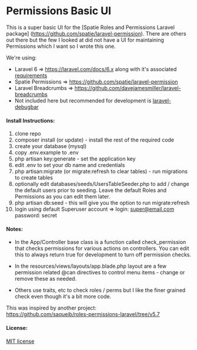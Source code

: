 # Permissions Basic UI

This is a super basic UI for the [Spatie Roles and Permissions Laravel package] (https://github.com/spatie/laravel-permission).  There are others out there but the few I looked at did not have a UI for maintaining Permissions which I want so I wrote this one.

We're using:

* Laravel 6 => https://laravel.com/docs/6.x along with it's associated  [requirements](https://laravel.com/docs/6.x#server-requirements) 
* Spatie Permissions => https://github.com/spatie/laravel-permission
* Laravel Breadcrumbs => https://github.com/davejamesmiller/laravel-breadcrumbs
* Not included here but recommended for development is [laravel-debugbar](https://github.com/barryvdh/laravel-debugbar)

#### Install Instructions:

1) clone repo
2) composer install (or update) - install the rest of the required code
3) create your database (mysql)
4) copy .env.example to .env
5) php artisan key:generate - set the application key 
6) edit .env to set your db name and credentials
7) php artisan:migrate (or migrate:refresh to clear tables) - run migrations to create tables
8) optionally edit databases/seeds/UsersTableSeeder.php to add / change the default users prior to seeding.  Leave the default Roles and Permissions as you can edit them later.
9) php artisan db:seed - this will give you the option to run migrate:refresh
10) login using default Superuser account =>  login: super@email.com password: secret

#### Notes:
* In the App/Controller base class is a function called check_permission that checks permissions for various actions on controllers.  You can edit this to always return true for development to turn off permission checks.

* In the resources/views/layouts/app.blade.php layout are a few permission related @can directives to control menu items - change or remove these as needed.

* Others use traits, etc to check roles / perms but I like the finer grained check even though it's a bit more code.

This was inspired by another project:  
https://github.com/saqueib/roles-permissions-laravel/tree/v5.7

#### License:

[MIT license](http://opensource.org/licenses/MIT)
